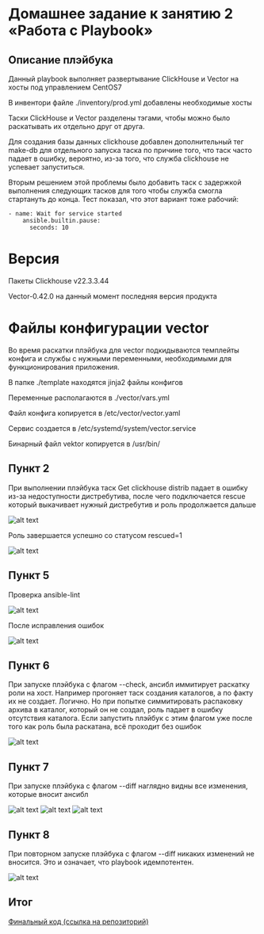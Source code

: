 
# Домашнее задание к занятию 2 «Работа с Playbook»

## Описание плэйбука
Данный playbook выполняет развертывание ClickHouse и Vector на хосты под управлением CentOS7

В инвентори файле ./inventory/prod.yml добавлены необходимые хосты

Таски ClickHouse и Vector разделены тэгами, чтобы можно было раскатывать их отдельно друг от друга.

Для создания базы данных clickhouse добавлен дополнительный тег make-db для отдельного запуска таска по причине того, что таск часто падает в ошибку, вероятно, из-за того, что служба clickhouse не успевает запуститься.

Вторым решением этой проблемы было добавить таск с задержкой выполнения следующих тасков для того чтобы служба смогла стартануть до конца. Тест показал, что этот вариант тоже рабочий:

```ansible
- name: Wait for service started
    ansible.builtin.pause:
      seconds: 10
```
# Версия

Пакеты Clickhouse v22.3.3.44

Vector-0.42.0 на данный момент последняя версия продукта

# Файлы конфигурации vector
Во время раскатки плэйбука для vector подкидываются темплейты конфига и службы с нужными переменными, необходимыми для функционирования приложения.

В папке ./template находятся jinja2 файлы конфигов

Переменные располагаются в ./vector/vars.yml

Файл конфига копируется в /etc/vector/vector.yaml

Сервис создается в /etc/systemd/system/vector.service

Бинарный файл vektor копируется в /usr/bin/

## Пункт 2

При выполнении плэйбука таск Get clickhouse distrib падает в ошибку из-за недоступности дистребутива, после чего подключается rescue который выкачивает нужный дистребутив и роль продолжается дальше

![alt text](image-7.png)

Роль завершается успешно со статусом rescued=1

![alt text](image-6.png)

## Пункт 5

Проверка ansible-lint

![alt text](image.png)

После исправления ошибок

![alt text](image-8.png)

## Пункт 6

При запуске плэйбука с флагом --check, ансибл иммитирует раскатку роли на хост. Например прогоняет таск создания каталогов, а по факту их не создает. Логично. Но при попытке симмитировать распаковку архива в каталог, который он не создал, роль падает в ошибку отсутствия каталога.
Если запустить плэйбук с этим флагом уже после того как роль была раскатана, всё проходит без ошибок

![alt text](image-5.png)

## Пункт 7

При запуске плэйбука с флагом --diff наглядно видны все изменения, которые вносит ансибл

![alt text](image-1.png)
![alt text](image-2.png)
![alt text](image-3.png)

## Пункт 8

При повторном запуске плэйбука с флагом --diff никаких изменений не вносится. Это и означает, что playbook идемпотентен.

![alt text](image-4.png)


## Итог
[Финальный код (ссылка на репозиторий)](https://github.com/gaidarvu/ansible-netology/tree/main/hw-ansible-02/playbook)